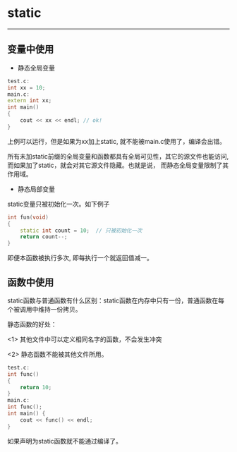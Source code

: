 # static
---

## 变量中使用

+ 静态全局变量

```cpp
test.c:
int xx = 10;
main.c:
extern int xx;
int main()
{
    cout << xx << endl; // ok!
}
```
上例可以运行，但是如果为xx加上static, 就不能被main.c使用了，编译会出错。

所有未加static前缀的全局变量和函数都具有全局可见性，其它的源文件也能访问, 而如果加了static，就会对其它源文件隐藏。也就是说， 而静态全局变量限制了其作用域。

+ 静态局部变量

static变量只被初始化一次。如下例子

```cpp
int fun(void)
{
    static int count = 10;  // 只被初始化一次
    return count--;
}
```
即便本函数被执行多次, 即每执行一个就返回值减一。

## 函数中使用

static函数与普通函数有什么区别：static函数在内存中只有一份，普通函数在每个被调用中维持一份拷贝。

静态函数的好处：

<1> 其他文件中可以定义相同名字的函数，不会发生冲突

<2> 静态函数不能被其他文件所用。

```cpp
test.c:
int func()
{
    return 10;
}
main.c:
int func();
int main() {
    cout << func() << endl;
}
```
如果声明为static函数就不能通过编译了。



